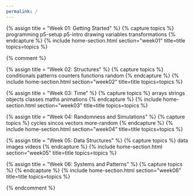 ```yaml
---
permalink: /
---
```

{% assign title = "Week 01: Getting Started" %}
{% capture topics %}
  programming
  p5-setup
  p5-intro
  drawing
  variables
  transformations
{% endcapture %}
{% include home-section.html section="week01" title=title topics=topics %}

{% comment %}

{% assign title = "Week 02: Structures" %}
{% capture topics %}
  conditionals
  patterns
  counters
  functions
  random
{% endcapture %}
{% include home-section.html section="week02" title=title topics=topics %}

{% assign title = "Week 03: Time" %}
{% capture topics %}
  arrays
  strings
  objects
  classes
  maths
  animations
{% endcapture %}
{% include home-section.html section="week03" title=title topics=topics %}

{% assign title = "Week 04: Randomness and Simulations" %}
{% capture topics %}
  cycles
  sincos
  vectors
  more-random
{% endcapture %}
{% include home-section.html section="week04" title=title topics=topics %}

{% assign title = "Week 05: Data Structures" %}
{% capture topics %}
  data
  images
  videos
{% endcapture %}
{% include home-section.html section="week05" title=title topics=topics %}

{% assign title = "Week 06: Systems and Patterns" %}
{% capture topics %}
{% endcapture %}
{% include home-section.html section="week06" title=title topics=topics %}

{% endcomment %}
